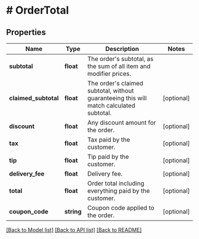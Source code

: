 # # OrderTotal

## Properties

Name | Type | Description | Notes
------------ | ------------- | ------------- | -------------
**subtotal** | **float** | The order&#39;s subtotal, as the sum of all item and modifier prices. |
**claimed_subtotal** | **float** | The order&#39;s claimed subtotal, without guaranteeing this will match calculated subtotal. | [optional]
**discount** | **float** | Any discount amount for the order. | [optional]
**tax** | **float** | Tax paid by the customer. | [optional]
**tip** | **float** | Tip paid by the customer. | [optional]
**delivery_fee** | **float** | Delivery fee. | [optional]
**total** | **float** | Order total including everything paid by the customer. | [optional]
**coupon_code** | **string** | Coupon code applied to the order. | [optional]

[[Back to Model list]](../../README.md#models) [[Back to API list]](../../README.md#endpoints) [[Back to README]](../../README.md)

